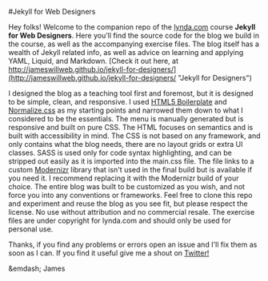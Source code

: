 #Jekyll for Web Designers

Hey folks! Welcome to the companion repo of the [lynda.com](http://www.lynda.com) course **Jekyll for Web Designers**. Here you'll find the source code for the blog we build in the course, as well as the accompanying exercise files. The blog itself has a wealth of Jekyll related info, as well as advice on learning and applying YAML, Liquid, and Markdown. [Check it out here, at http://jameswillweb.github.io/jekyll-for-designers/](http://jameswillweb.github.io/jekyll-for-designers/ "Jekyll for Designers")

I designed the blog as a teaching tool first and foremost, but it is designed to be simple, clean, and responsive. I used [HTML5 Boilerplate](https://html5boilerplate.com/ "html5 boilerplate") and [Normalize.css](http://necolas.github.io/normalize.css/ "normalize.css") as my starting points and narrowed them down to what I considered to be the essentials. The menu is manually generated but is responsive and built on pure CSS. The HTML focuses on semantics and is built with accessibility in mind. The CSS is not based on any framework, and only contains what the blog needs, there are no layout grids or extra UI classes. SASS is used only for code syntax highlighting, and can be stripped out easily as it is imported into the main.css file. The file links to a custom [Modernizr](http://modernizr.com/ "modernizr") library that isn't used in the final build but is available if you need it. I recommend replacing it with the Modernizr build of your choice. The entire blog was built to be customized as you wish, and not force you into any conventions or frameworks. Feel free to clone this repo and experiment and reuse the blog as you see fit, but please respect the license. No use without attribution and no commercial resale. The exercise files are under copyright for lynda.com and should only be used for personal use.

Thanks, if you find any problems or errors open an issue and I'll fix them as soon as I can. If you find it useful give me a shout on [Twitter!](http://www.twitter.com/jameswillweb "my twitter profile")

&emdash; James